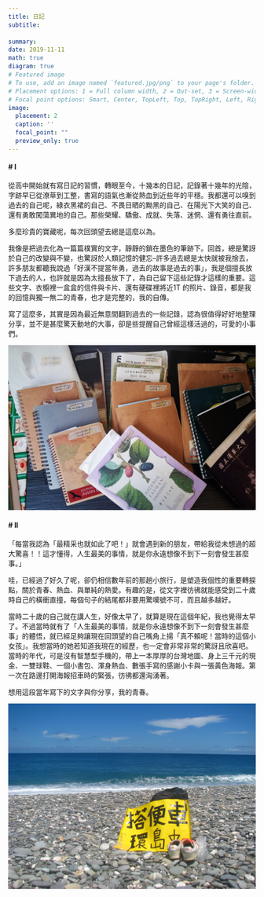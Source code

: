 ```yaml
---
title: 日記
subtitle: 

summary: 
date: 2019-11-11
math: true
diagram: true
# Featured image
# To use, add an image named `featured.jpg/png` to your page's folder.
# Placement options: 1 = Full column width, 2 = Out-set, 3 = Screen-width
# Focal point options: Smart, Center, TopLeft, Top, TopRight, Left, Right, BottomLeft, Bottom, BottomRight
image:
  placement: 2
  caption: ''
  focal_point: ""
  preview_only: true
---
```



#### # I
從高中開始就有寫日記的習慣，轉眼至今，十幾本的日記，記錄著十幾年的光陰，字跡早已從潦草到工整，書寫的語氣也漸從熱血到近些年的平穩。我都還可以嗅到過去的自己呢，綠衣黑裙的自己、不畏日晒的黝黑的自己、在陽光下大笑的自己、還有勇敢闖蕩異地的自己。那些榮耀、驕傲、成就、失落、迷惘、還有勇往直前。

多麼珍貴的寶藏呢，每次回頭望去總是這麼以為。

我像是把過去化為一篇篇樸實的文字，靜靜的鎖在墨色的筆跡下。回首，總是驚訝於自己的改變與不變，也驚訝於人類記憶的健忘–許多過去總是太快就被我捨去，許多朋友都聽我說過「好漢不提當年勇，過去的故事是過去的事」，我是個擅長放下過去的人，也許就是因為太擅長放下了，為自己留下這些記錄才這樣的重要。這些文字、衣櫥裡一盒盒的信件與卡片、還有硬碟裡將近1T 的照片、錄音，都是我的回憶與獨一無二的青春，也才是完整的，我的自傳。

寫了這麼多，其實是因為最近無意間翻到過去的一些記錄，認為很值得好好地整理分享，並不是甚麼驚天動地的大事，卻是些提醒自己曾經這樣活過的，可愛的小事們。

![alt text](featured.JPG "")

#### # II
「每當我認為「最精采也就如此了吧！」就會遇到新的朋友，帶給我從未想過的超大驚喜！！這才懂得，人生最美的事情，就是你永遠想像不到下一刻會發生甚麼事。」

哇，已經過了好久了呢，卻仍相信數年前的那趟小旅行，是塑造我個性的重要轉捩點，關於青春、熱血、與單純的熱愛。有趣的是，從文字裡彷彿就能感受到二十歲時自己的橫衝直撞，每個句子的結尾都非要用驚嘆號不可，而且越多越好。

當時二十歲的自己就在講人生，好像太早了，就算是現在這個年紀，我也覺得太早了。不過當時就有了「人生最美的事情，就是你永遠想像不到下一刻會發生甚麼事」的體悟，就已經足夠讓現在回頭望的自己嘴角上揚「真不賴呢！當時的這個小女孩」。我想當時的她若知道我現在的經歷，也一定會非常非常的驚訝且欣喜吧。
當時的年代，可是沒有智慧型手機的，帶上一本厚厚的台灣地圖、身上三千元的現金、一雙球鞋、一個小書包、渾身熱血、數張手寫的感謝小卡與一張黃色海報。第一次在路邊打開海報招車時的緊張，彷彿都還洶湧著。

想用這段當年寫下的文字與你分享，我的青春。

![alt text](IMG_1111.JPG "")
